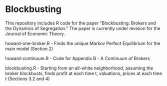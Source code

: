 Blockbusting
============

This repository includes R code for the paper "Blockbusting: Brokers and the Dynamics of Segregation." 
The paper is currently under revision for the Journal of Economic Theory.

howard-one-broker.R - Finds the unique Markov Perfect Equilibrium for the main model (Section 2)

howard-continuum.R  - Code for Appendix B - A Continuum of Brokers

blockbusting.R      - Starting from an all-white neighborhood, assuming the broker blockbusts, 
                      finds profit at each time t, valuations, prices at each time t (Sections 3.2 and 4)
